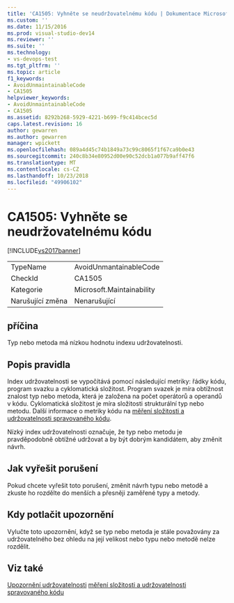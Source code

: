 ```yaml
---
title: 'CA1505: Vyhněte se neudržovatelnému kódu | Dokumentace Microsoftu'
ms.custom: ''
ms.date: 11/15/2016
ms.prod: visual-studio-dev14
ms.reviewer: ''
ms.suite: ''
ms.technology:
- vs-devops-test
ms.tgt_pltfrm: ''
ms.topic: article
f1_keywords:
- AvoidUnmaintainableCode
- CA1505
helpviewer_keywords:
- AvoidUnmaintainableCode
- CA1505
ms.assetid: 8292b268-5929-4221-b699-f9c414bcec5d
caps.latest.revision: 16
author: gewarren
ms.author: gewarren
manager: wpickett
ms.openlocfilehash: 089a4d45c74b1849a73c99c8065f1f67ca9b0e43
ms.sourcegitcommit: 240c8b34e80952d00e90c52dcb1a077b9aff47f6
ms.translationtype: MT
ms.contentlocale: cs-CZ
ms.lasthandoff: 10/23/2018
ms.locfileid: "49906102"
---
```

# <a name="ca1505-avoid-unmaintainable-code"></a>CA1505: Vyhněte se neudržovatelnému kódu
[!INCLUDE[vs2017banner](../includes/vs2017banner.md)]

|||
|-|-|
|TypeName|AvoidUnmantainableCode|
|CheckId|CA1505|
|Kategorie|Microsoft.Maintainability|
|Narušující změna|Nenarušující|

## <a name="cause"></a>příčina
 Typ nebo metoda má nízkou hodnotu indexu udržovatelnosti.

## <a name="rule-description"></a>Popis pravidla
 Index udržovatelnosti se vypočítává pomocí následující metriky: řádky kódu, program svazku a cyklomatická složitost. Program svazek je míra obtížnost znalost typ nebo metoda, která je založena na počet operátorů a operandů v kódu. Cyklomatická složitost je míra složitosti strukturální typ nebo metodu. Další informace o metriky kódu na [měření složitosti a udržovatelnosti spravovaného kódu](../code-quality/measuring-complexity-and-maintainability-of-managed-code.md).

 Nízký index udržovatelnosti označuje, že typ nebo metodu je pravděpodobně obtížné udržovat a by být dobrým kandidátem, aby změnit návrh.

## <a name="how-to-fix-violations"></a>Jak vyřešit porušení
 Pokud chcete vyřešit toto porušení, změnit návrh typu nebo metodě a zkuste ho rozdělte do menších a přesněji zaměřené typy a metody.

## <a name="when-to-suppress-warnings"></a>Kdy potlačit upozornění
 Vylučte toto upozornění, když se typ nebo metoda je stále považovány za udržovatelného bez ohledu na její velikost nebo typu nebo metodě nelze rozdělit.

## <a name="see-also"></a>Viz také
 [Upozornění udržovatelnosti](../code-quality/maintainability-warnings.md) [měření složitosti a udržovatelnosti spravovaného kódu](../code-quality/measuring-complexity-and-maintainability-of-managed-code.md)




